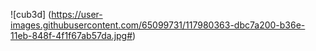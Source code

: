 ![cub3d]
(https://user-images.githubusercontent.com/65099731/117980363-dbc7a200-b36e-11eb-848f-4f1f67ab57da.jpg#)
